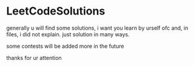 # LeetCodeSolutions

generally u will find some solutions, i want you learn by urself ofc
and, in files, i did not explain. just solution in many ways.

some contests will be added more in the future

thanks for ur attention


